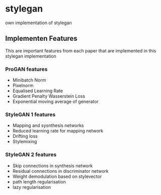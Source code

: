 # stylegan
own implementation of stylegan

## Implementen Features
This are important features from each paper that are implemented in this stylegan implementation

### ProGAN features
 - Minibatch Norm
 - Pixelnorm
 - Equalised Learning Rate
 - Gradient Penalty Wasserstein Loss
 - Exponential moving average of generator 

### StyleGAN 1 features
 - Mapping and sysnthesis networks
 - Reduced learning rate for mapping network
 - Drifting loss
 - Stylemixing

### StyleGAN 2 features
 - Skip connections in synthesis network
 - Residual connections in discriminator network
 - Weight demodulation based on stylevector
 - path length regularisation
 - lazy regularisation